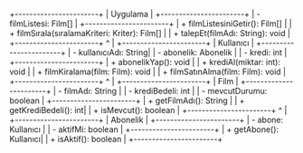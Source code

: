 +-----------------------+
| Uygulama |
+-----------------------+
| - filmListesi: Film[] |
+-----------------------+
| + filmListesiniGetir(): Film[] |
| + filmSırala(sıralamaKriteri: Kriter): Film[] |
| + talepEt(filmAdı: String): void |
+-----------------------+
^
|
+-----------------------+
| Kullanıcı |
+-----------------------+
| - kullanıcıAdı: String|
| - abonelik: Abonelik |
| - kredi: int |
+-----------------------+
| + abonelikYap(): void |
| + krediAl(miktar: int): void |
| + filmKiralama(film: Film): void |
| + filmSatınAlma(film: Film): void |
+-----------------------+
^
|
+-----------------------+
| Film |
+-----------------------+
| - filmAdı: String |
| - krediBedeli: int |
| - mevcutDurumu: boolean |
+-----------------------+
| + getFilmAdı(): String |
| + getKrediBedeli(): int|
| + isMevcut(): boolean |
+-----------------------+
^
|
+-----------------------+
| Abonelik |
+-----------------------+
| - abone: Kullanıcı |
| - aktifMi: boolean |
+-----------------------+
| + getAbone(): Kullanıcı|
| + isAktif(): boolean |
+-----------------------+
